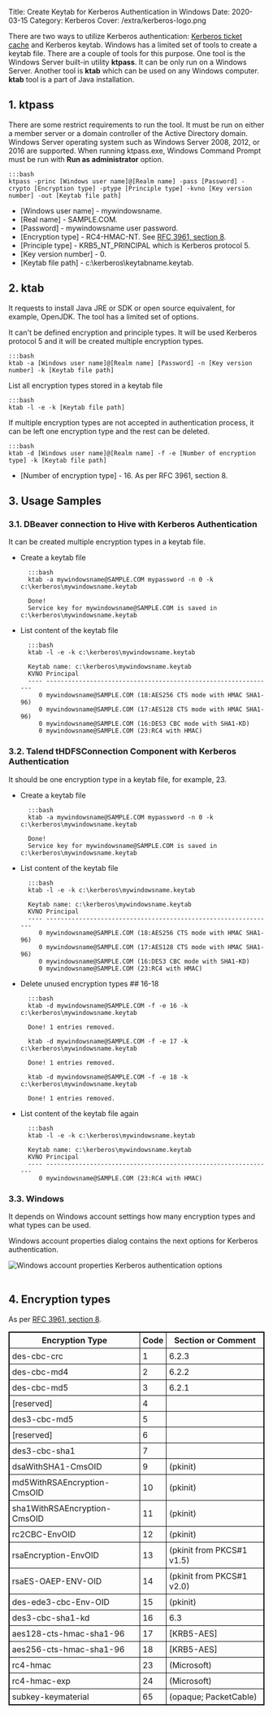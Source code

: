 Title: Create Keytab for Kerberos Authentication in Windows
Date: 2020-03-15
Category: Kerberos
Cover: /extra/kerberos-logo.png

There are two ways to utilize Kerberos authentication: [Kerberos ticket cache]({filename}/articles/create-ticket-cache-file-for-kerberos-authentication-in-windows.md) and Kerberos keytab. Windows has a limited set of tools to create a keytab file. There are a couple of tools for this purpose. One tool is the Windows Server built-in utility **ktpass**. It can be only run on a Windows Server. Another tool is **ktab** which can be used on any Windows computer. **ktab** tool is a part of Java installation.

## 1. ktpass

There are some restrict requirements to run the tool. It must be run on either a member server or a domain controller of the Active Directory domain. Windows Server operating system such as Windows Server 2008, 2012, or 2016 are supported. When running ktpass.exe, Windows Command Prompt must be run with **Run as administrator** option.

    :::bash
    ktpass -princ [Windows user name]@[Realm name] -pass [Password] -crypto [Encryption type] -ptype [Principle type] -kvno [Key version number] -out [Keytab file path]

* [Windows user name] - mywindowsname.
* [Real name] - SAMPLE.COM.
* [Password] - mywindowsname user password.
* [Encryption type] - RC4-HMAC-NT. See [RFC 3961, section 8](https://tools.ietf.org/html/rfc3961#section-8).
* [Principle type] - KRB5\_NT_PRINCIPAL which is Kerberos protocol 5.
* [Key version number] - 0.
* [Keytab file path] - c:\kerberos\keytabname.keytab.

## 2. ktab

It requests to install Java JRE or SDK or open source equivalent, for example, OpenJDK. The tool has a limited set of options.

It can't be defined encryption and principle types. It will be used Kerberos protocol 5 and it will be created multiple encryption types.

    :::bash
    ktab -a [Windows user name]@[Realm name] [Password] -n [Key version number] -k [Keytab file path]

List all encryption types stored in a keytab file

    :::bash
    ktab -l -e -k [Keytab file path]

If multiple encryption types are not accepted in authentication process, it can be left one encryption type and the rest can be deleted. 

    :::bash
    ktab -d [Windows user name]@[Realm name] -f -e [Number of encryption type] -k [Keytab file path]

* [Number of encryption type] - 16. As per RFC 3961, section 8.

## 3. Usage Samples

### 3.1. DBeaver connection to Hive with Kerberos Authentication

It can be created multiple encryption types in a keytab file.

* Create a keytab file

        :::bash
        ktab -a mywindowsname@SAMPLE.COM mypassword -n 0 -k c:\kerberos\mywindowsname.keytab
    
        Done!
        Service key for mywindowsname@SAMPLE.COM is saved in c:\kerberos\mywindowsname.keytab

* List content of the keytab file

        :::bash
        ktab -l -e -k c:\kerberos\mywindowsname.keytab
    
        Keytab name: c:\kerberos\mywindowsname.keytab
        KVNO Principal
        ---- ---------------------------------------------------------------
           0 mywindowsname@SAMPLE.COM (18:AES256 CTS mode with HMAC SHA1-96)
           0 mywindowsname@SAMPLE.COM (17:AES128 CTS mode with HMAC SHA1-96)
           0 mywindowsname@SAMPLE.COM (16:DES3 CBC mode with SHA1-KD)
           0 mywindowsname@SAMPLE.COM (23:RC4 with HMAC)

### 3.2. Talend tHDFSConnection Component with Kerberos Authentication

It should be one encryption type in a keytab file, for example, 23.

* Create a keytab file

        :::bash
        ktab -a mywindowsname@SAMPLE.COM mypassword -n 0 -k c:\kerberos\mywindowsname.keytab
        
        Done!
        Service key for mywindowsname@SAMPLE.COM is saved in c:\kerberos\mywindowsname.keytab

* List content of the keytab file

        :::bash
        ktab -l -e -k c:\kerberos\mywindowsname.keytab
        
        Keytab name: c:\kerberos\mywindowsname.keytab
        KVNO Principal
        ---- ---------------------------------------------------------------
           0 mywindowsname@SAMPLE.COM (18:AES256 CTS mode with HMAC SHA1-96)
           0 mywindowsname@SAMPLE.COM (17:AES128 CTS mode with HMAC SHA1-96)
           0 mywindowsname@SAMPLE.COM (16:DES3 CBC mode with SHA1-KD)
           0 mywindowsname@SAMPLE.COM (23:RC4 with HMAC)

* Delete unused encryption types ## 16-18

        :::bash
        ktab -d mywindowsname@SAMPLE.COM -f -e 16 -k c:\kerberos\mywindowsname.keytab

        Done! 1 entries removed.

        ktab -d mywindowsname@SAMPLE.COM -f -e 17 -k c:\kerberos\mywindowsname.keytab

        Done! 1 entries removed.

        ktab -d mywindowsname@SAMPLE.COM -f -e 18 -k c:\kerberos\mywindowsname.keytab

        Done! 1 entries removed.

* List content of the keytab file again

        :::bash
        ktab -l -e -k c:\kerberos\mywindowsname.keytab
        
        Keytab name: c:\kerberos\mywindowsname.keytab
        KVNO Principal
        ---- ---------------------------------------------------------------
           0 mywindowsname@SAMPLE.COM (23:RC4 with HMAC)

### 3.3. Windows

It depends on Windows account settings how many encryption types and what types can be used.

Windows account properties dialog contains the next options for Kerberos authentication.

  ![Windows account properties Kerberos authentication options]({static}/images/create_keytab-file-for-kerberos-authentication-in-windows/windows-account-properties-kerberos-authentication-options.png)</br></br>

## 4. Encryption types

As per [RFC 3961, section 8](https://tools.ietf.org/html/rfc3961#section-8).

<table style="border-collapse: collapse; border: 1px solid black;">
<tr style="border: 1px solid black;"><th style="padding:5px;border: 1px solid black;">Encryption Type</th><th style="padding:5px;border: 1px solid black;">Code</th><th style="padding:5px;border: 1px solid black;">Section or Comment</th></tr>
<tr style="border: 1px solid black;"><td style="padding:5px;border: 1px solid black;">des-cbc-crc</td><td style="padding:5px;border: 1px solid black;">1</td><td style="padding:5px;border: 1px solid black;">6.2.3</td></tr>
<tr style="border: 1px solid black;"><td style="padding:5px;border: 1px solid black;">des-cbc-md4</td><td style="padding:5px;border: 1px solid black;">2</td><td style="padding:5px;border: 1px solid black;">6.2.2</td></tr>
<tr style="border: 1px solid black;"><td style="padding:5px;border: 1px solid black;">des-cbc-md5</td><td style="padding:5px;border: 1px solid black;">3</td><td style="padding:5px;border: 1px solid black;">6.2.1</td></tr>
<tr style="border: 1px solid black;"><td style="padding:5px;border: 1px solid black;">[reserved]</td><td style="padding:5px;border: 1px solid black;">4</td><td style="padding:5px;border: 1px solid black;"></td></tr>
<tr style="border: 1px solid black;"><td style="padding:5px;border: 1px solid black;">des3-cbc-md5</td><td style="padding:5px;border: 1px solid black;">5</td><td style="padding:5px;border: 1px solid black;"></td></tr>
<tr style="border: 1px solid black;"><td style="padding:5px;border: 1px solid black;">[reserved]</td><td style="padding:5px;border: 1px solid black;">6</td><td style="padding:5px;border: 1px solid black;"></td></tr>
<tr style="border: 1px solid black;"><td style="padding:5px;border: 1px solid black;">des3-cbc-sha1</td><td style="padding:5px;border: 1px solid black;">7</td><td style="padding:5px;border: 1px solid black;"></td></tr>
<tr style="border: 1px solid black;"><td style="padding:5px;border: 1px solid black;">dsaWithSHA1-CmsOID</td><td style="padding:5px;border: 1px solid black;">9</td><td style="padding:5px;border: 1px solid black;">(pkinit)</td></tr>
<tr style="border: 1px solid black;"><td style="padding:5px;border: 1px solid black;">md5WithRSAEncryption-CmsOID</td><td style="padding:5px;border: 1px solid black;">10</td><td style="padding:5px;border: 1px solid black;">(pkinit)</td></tr>
<tr style="border: 1px solid black;"><td style="padding:5px;border: 1px solid black;">sha1WithRSAEncryption-CmsOID </td><td style="padding:5px;border: 1px solid black;">11</td><td style="padding:5px;border: 1px solid black;">(pkinit)</td></tr>
<tr style="border: 1px solid black;"><td style="padding:5px;border: 1px solid black;">rc2CBC-EnvOID</td><td style="padding:5px;border: 1px solid black;">12</td><td style="padding:5px;border: 1px solid black;">(pkinit)</td></tr>
<tr style="border: 1px solid black;"><td style="padding:5px;border: 1px solid black;">rsaEncryption-EnvOID</td><td style="padding:5px;border: 1px solid black;">13</td><td style="padding:5px;border: 1px solid black;">(pkinit from PKCS#1 v1.5)</td></tr>
<tr style="border: 1px solid black;"><td style="padding:5px;border: 1px solid black;">rsaES-OAEP-ENV-OID</td><td style="padding:5px;border: 1px solid black;">14</td><td style="padding:5px;border: 1px solid black;">(pkinit from PKCS#1 v2.0)</td></tr>
<tr style="border: 1px solid black;"><td style="padding:5px;border: 1px solid black;">des-ede3-cbc-Env-OID</td><td style="padding:5px;border: 1px solid black;">15</td><td style="padding:5px;border: 1px solid black;">(pkinit)</td></tr>
<tr style="border: 1px solid black;"><td style="padding:5px;border: 1px solid black;">des3-cbc-sha1-kd</td><td style="padding:5px;border: 1px solid black;">16</td><td style="padding:5px;border: 1px solid black;">6.3</td></tr>
<tr style="border: 1px solid black;"><td style="padding:5px;border: 1px solid black;">aes128-cts-hmac-sha1-96</td><td style="padding:5px;border: 1px solid black;">17</td><td style="padding:5px;border: 1px solid black;">[KRB5-AES]</td></tr>
<tr style="border: 1px solid black;"><td style="padding:5px;border: 1px solid black;">aes256-cts-hmac-sha1-96</td><td style="padding:5px;border: 1px solid black;">18</td><td style="padding:5px;border: 1px solid black;">[KRB5-AES]</td></tr>
<tr style="border: 1px solid black;"><td style="padding:5px;border: 1px solid black;">rc4-hmac</td><td style="padding:5px;border: 1px solid black;">23</td><td style="padding:5px;border: 1px solid black;">(Microsoft)</td></tr>
<tr style="border: 1px solid black;"><td style="padding:5px;border: 1px solid black;">rc4-hmac-exp</td><td style="padding:5px;border: 1px solid black;">24</td><td style="padding:5px;border: 1px solid black;">(Microsoft)</td></tr>
<tr style="border: 1px solid black;"><td style="padding:5px;border: 1px solid black;">subkey-keymaterial</td><td style="padding:5px;border: 1px solid black;">65</td><td style="padding:5px;border: 1px solid black;">(opaque; PacketCable)</td></tr>
</table><br>
